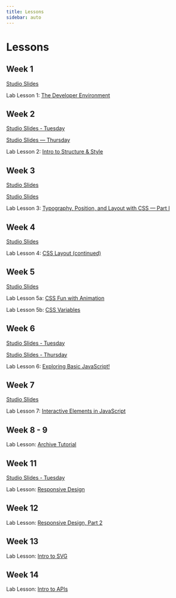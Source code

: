 ```yaml
---
title: Lessons
sidebar: auto
---
```


# Lessons

## Week 1

[Studio Slides](https://docs.google.com/presentation/d/1nJWiElNJg6cuuyOlSCDHD8JUgQ5a34C4aUiiOybKcCI/edit?usp=sharing)

Lab Lesson 1: [The Developer Environment](./lab/lesson-1)

## Week 2

[Studio Slides - Tuesday](https://docs.google.com/presentation/d/1Fwhw4LkZcOkrJRvXeqncjkxkEEjfF1_Esomp2z5GO5g/edit?usp=sharing)

[Studio Slides — Thursday](https://docs.google.com/presentation/d/1QwO4NotqeEahPXbv0aIXFPggqWt5xNiy2t3WWgmax88/edit?usp=sharing)

Lab Lesson 2: [Intro to Structure & Style](./lab/lesson-2)

## Week 3

[Studio Slides](https://docs.google.com/presentation/d/1LIRcR8Eg-mC9FPuivM_90zT-MKKT11MK1Kw5B1nhzcU/edit?usp=sharing)

[Studio Slides](https://docs.google.com/presentation/d/1YS_8QtmNgdmGcp_eGTHuv5LNKCz2J3D7Zb6PlgyTMt8/edit?usp=sharing)

Lab Lesson 3: [Typography, Position, and Layout with CSS — Part I](./lab/lesson-3)

## Week 4

[Studio Slides](-disabled)

Lab Lesson 4: [CSS Layout (continued)](./lab/lesson-4)

## Week 5

[Studio Slides](https://docs.google.com/presentation/d/1DAbs6pxJrJiWAlPjBWwRKLKdA4jE20K7JootAD4NNz8/edit?usp=sharing)

Lab Lesson 5a: [CSS Fun with Animation](./lab/lesson-5a)

Lab Lesson 5b: [CSS Variables](./lab/lesson-5b)

## Week 6

[Studio Slides - Tuesday](https://docs.google.com/presentation/d/17d9VrlAQL2wR1PqOIXm97v6oDLM-7hOQMQyAQeDo2eQ/edit?usp=sharing)

[Studio Slides - Thursday](https://docs.google.com/presentation/d/1G9JlCkrOPEGd8LrOAVebjPf4dBk2xmf3goXDfB_UscI/edit#slide=id.g7e47743d1f_0_0)

Lab Lesson 6: [Exploring Basic JavaScript!](./lab/lesson-6)

## Week 7

[Studio Slides](https://docs.google.com/presentation/d/1TXQxxI1jnYzVX5wF1lWBj9Oq5R1MrlzddbStGuU9keQ/edit?usp=sharing)

Lab Lesson 7: [Interactive Elements in JavaScript](https://github.com/AndrewLevinson/symmetrical-octo-potato/tree/master/lab/week-7)

## Week 8 - 9

Lab Lesson: [Archive Tutorial](https://github.com/AndrewLevinson/symmetrical-octo-potato/tree/master/lab/week-8)

## Week 11

[Studio Slides - Tuesday](https://docs.google.com/presentation/d/1wZBaY2WYrtOped5SjD5wLt672SRxg9Bv53HHhhbelUQ/edit#slide=id.g72f003e7ac_0_0)

Lab Lesson: [Responsive Design](./lab/lesson-11)

## Week 12

Lab Lesson: [Responsive Design, Part 2](./lab/lesson-12)

## Week 13

Lab Lesson: [Intro to SVG](./lab/lesson-13)

## Week 14

Lab Lesson: [Intro to APIs](./lab/lesson-14)
